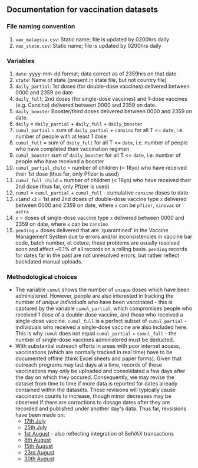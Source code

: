 ## Documentation for vaccination datasets

### File naming convention

1) `vax_malaysia.csv`: Static name; file is updated by 0200hrs daily
2) `vax_state.csv`: Static name; file is updated by 0200hrs daily

### Variables

1) `date`: yyyy-mm-dd format; data correct as of 2359hrs on that date
2) `state`: Name of state (present in state file, but not country file)
3) `daily_partial`: 1st doses (for double-dose vaccines) delivered between 0000 and 2359 on date
4) `daily_full`: 2nd doses (for single-dose vaccines) and 1-dose vaccines (e.g. Cansino) delivered between 0000 and 2359 on date.
5) `daily_booster` Booster/third doses delivered between 0000 and 2359 on date.
6) `daily` = `daily_partial` + `daily_full` + `daily_booster`
7) `cumul_partial` = sum of `daily_partial` + `cansino` for all T <= `date`, i.e. number of people with at least 1 dose
8) `cumul_full` = sum of `daily_full` for all T <= `date`, i.e. number of people who have completed their vaccination regimen
9) `cumul_booster` sum of `daily_booster` for all T <= `date`, i.e. number of people who have received a booster
10) `cumul_partial_child` = number of children (< 18yo) who have received their 1st dose (thus far, only Pfizer is used)
11) `cumul_full_child` = number of children (< 18yo)  who have received their 2nd dose (thus far, only Pfizer is used)
12) `cumul` = `cumul_partial` + `cumul_full` - cumulative `cansino` doses to date
13) `x1`and `x2` = 1st and 2nd doses of double-dose vaccine type `x` delivered between 0000 and 2359 on date, where `x` can be `pfizer`, `sinovac` or `astra`
14) `x` = doses of single-dose vaccine type `x` delivered between 0000 and 2359 on date, where `x` can be `cansino`
15) `pending` = doses delivered that are 'quarantined' in the Vaccine Management System due to errors and/or inconsistencies in vaccine bar code, batch number, et cetera; these problems are usually resolved soon and affect ~0.1% of all records on a rolling basis. `pending` records for dates far in the past are not unresolved errors, but rather reflect backdated manual uploads.

### Methodological choices
+ The variable `cumul` shows the number of `unique` doses which have been administered. However, people are also interested in tracking the number of _unique individuals_ who have been vaccinated - this is captured by the variable `cumul_partial`, which compromises people who received 1 dose of a double-dose vaccine, and those who received a single-dose vaccine.  `cumul_full` is a perfect subset of `cumul_partial` - individuals who received a single-dose vaccine are also included here. This is why `cumul` does not equal `cumul_partial` + `cumul_full` - the number of single-dose vaccines administered must be deducted.
+ With substantial outreach efforts in areas with poor internet access, vaccinations (which are normally tracked in real time) have to be documented offline (think Excel sheets and paper forms). Given that outreach programs may last days at a time, records of these vaccinations may only be uploaded and consolidated a few days after the day on which they occured. Consequently, we may revise the dataset from time to time if more data is reported for dates already contained within the datasets. These revisions will typically cause vaccination counts to increase, though minor decreases may be observed if there are corrections to dosage dates after they are recorded and published under another day's data. Thus far, revsisions have been made on:
     + [17th July](https://github.com/CITF-Malaysia/citf-public/commit/2f3100bce891e34c660471ac4dc96dddb911e6eb#diff-61b43ea1f6043e3ce51f4264320ef8907ad059425fc3bcf7cc9f4c20fac3b025)
     + [25th July](https://github.com/CITF-Malaysia/citf-public/commit/1e49d7268e546c325e83fbd9ce4ca0b3c1186756#diff-61b43ea1f6043e3ce51f4264320ef8907ad059425fc3bcf7cc9f4c20fac3b025)
     + [1st August](https://github.com/CITF-Malaysia/citf-public/commit/14c8ab854257e369b6a43f9b7ae97f58c92cef42#diff-61b43ea1f6043e3ce51f4264320ef8907ad059425fc3bcf7cc9f4c20fac3b025) - also reflecting integration of SelVAX transactions
     + [8th August](https://github.com/CITF-Malaysia/citf-public/commit/8f6b68885e82a99de6040acb1cf33adafd360c64#diff-61b43ea1f6043e3ce51f4264320ef8907ad059425fc3bcf7cc9f4c20fac3b025)
     + [15th August](https://github.com/CITF-Malaysia/citf-public/commit/f9206aed251613c3492f7b9fa01bd8aaffd2c9d5)
     + [23rd August](https://github.com/CITF-Malaysia/citf-public/commit/238abf321bf0095cdf95f27e142e2603fe99861a)
     + [30th August](https://github.com/CITF-Malaysia/citf-public/commit/693ba64fd8c4f83a0869c1b03a5605f9e3755d2b)
